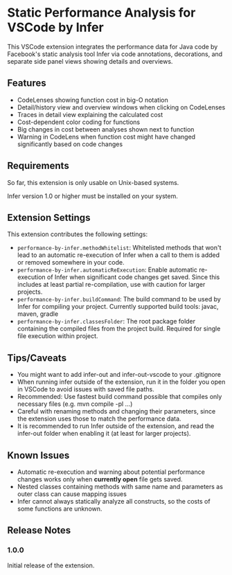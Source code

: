 # Static Performance Analysis for VSCode by Infer

This VSCode extension integrates the performance data for Java code by Facebook's static analysis tool Infer via code annotations, decorations, and separate side panel views showing details and overviews.

## Features

- CodeLenses showing function cost in big-O notation
- Detail/history view and overview windows when clicking on CodeLenses
- Traces in detail view explaining the calculated cost
- Cost-dependent color coding for functions
- Big changes in cost between analyses shown next to function
- Warning in CodeLens when function cost might have changed significantly based on code changes

## Requirements

So far, this extension is only usable on Unix-based systems.

Infer version 1.0 or higher must be installed on your system.

## Extension Settings

This extension contributes the following settings:

* `performance-by-infer.methodWhitelist`: Whitelisted methods that won't lead to an automatic re-execution of Infer when a call to them is added or removed somewhere in your code.
* `performance-by-infer.automaticReExecution`: Enable automatic re-execution of Infer when significant code changes get saved. Since this includes at least partial re-compilation, use with caution for larger projects.
* `performance-by-infer.buildCommand`: The build command to be used by Infer for compiling your project. Currently supported build tools: javac, maven, gradle
* `performance-by-infer.classesFolder`: The root package folder containing the compiled files from the project build. Required for single file execution within project.

## Tips/Caveats

- You might want to add infer-out and infer-out-vscode to your .gitignore
- When running infer outside of the extension, run it in the folder you open in VSCode to avoid issues with saved file paths.
- Recommended: Use fastest build command possible that compiles only necessary files (e.g. mvn compile -pl ...)
- Careful with renaming methods and changing their parameters, since the extension uses those to match the performance data.
- It is recommended to run Infer outside of the extension, and read the infer-out folder when enabling it (at least for larger projects).

## Known Issues

- Automatic re-execution and warning about potential performance changes works only when **currently open** file gets saved.
- Nested classes containing methods with same name and parameters as outer class can cause mapping issues
- Infer cannot always statically analyze all constructs, so the costs of some functions are unknown.

## Release Notes

### 1.0.0

Initial release of the extension.
